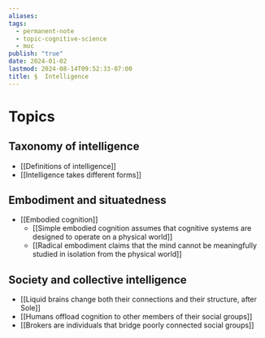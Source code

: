 ```yaml
---
aliases: 
tags:
  - permanent-note
  - topic-cognitive-science
  - moc
publish: "true"
date: 2024-01-02
lastmod: 2024-08-14T09:52:33-07:00
title: §  Intelligence
---
```

# Topics

## Taxonomy of intelligence

- [[Definitions of intelligence]]
- [[Intelligence takes different forms]]

## Embodiment and situatedness

- [[Embodied cognition]]
	- [[Simple embodied cognition assumes that cognitive systems are designed to operate on a physical world]]
	- [[Radical embodiment claims that the mind cannot be meaningfully studied in isolation from the physical world]]

## Society and collective intelligence

- [[Liquid brains change both their connections and their structure, after Sole]]
- [[Humans offload cognition to other members of their social groups]]
- [[Brokers are individuals that bridge poorly connected social groups]]


